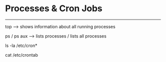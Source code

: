 # Processes & Cron Jobs

---

top --> shows information about all running processes

ps / ps aux --> lists processes / lists all processes

ls -la /etc/cron*

cat /etc/crontab
